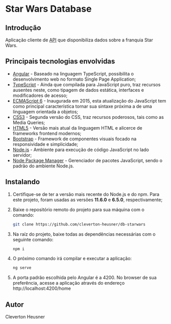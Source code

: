 # Star Wars Database

## Introdução
Aplicação cliente de [API](https://swapi.co/) que disponibiliza dados sobre a franquia Star Wars.    

## Principais tecnologias envolvidas
* [Angular](https://angular.io/) - Baseado na linguagem TypeScript, possibilita o desenvolvimento web no formato Single Page Application;
* [TypeScript](https://www.typescriptlang.org/) - Ainda que compilada para JavaScript puro, traz recursos ausentes neste, como tipagem de dados estática, interfaces e modificadores de acesso;
* [ECMAScript 6](http://es6-features.org/) - Inaugurada em 2015, esta atualização do JavaScript tem como principal característica tornar sua sintaxe próxima a de uma linguagem orientada a objetos;
* [CSS3](https://developer.mozilla.org/pt-BR/docs/Web/CSS/CSS3/) - Segunda versão do CSS, traz recursos poderosos, tais como as Media Queries;
* [HTML5](https://developer.mozilla.org/pt-BR/docs/Web/HTML/HTML5/) - Versão mais atual da linguagem HTML e alicerce de frameworks frontend modernos;
* [Bootstrap](https://getbootstrap.com/) - Framework de componentes visuais focado na responsividade e simplicidade;
* [Node.js](https://nodejs.org/) - Ambiente para execução de código JavaScript no lado servidor;
* [Node Package Manager](https://www.npmjs.com/) - Gerenciador de pacotes JavaScript, sendo o padrão do ambiente Node.js.

## Instalando
1. Certifique-se de ter a versão mais recente do Node.js e do npm. Para este projeto, foram usadas as versões **11.6.0** e **6.5.0**, respectivamente;

2. Baixe o repositório remoto do projeto para sua máquina com o comando:
   ```bash
   git clone https://github.com/cleverton-heusner/db-starwars  
   ```
3. Na raíz do projeto, baixe todas as dependências necessárias com o seguinte comando:
   ```bash
   npm i
   ```

4. O próximo comando irá compilar e executar a aplicação:
   ```bash
   ng serve
   ```

5. A porta padrão escolhida pelo Angular é a 4200. No browser de sua preferência, acesse a aplicação através do endereço http://localhost:4200/home 
   
## Autor
Cleverton Heusner
